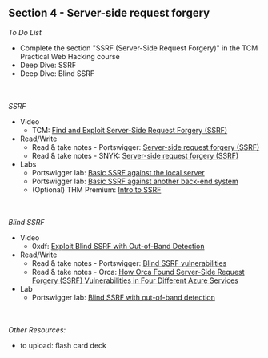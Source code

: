 ## **Section 4 - Server-side request forgery** <br>

*To Do List*
- Complete the section "SSRF (Server-Side Request Forgery)" in the TCM Practical Web Hacking course
- Deep Dive: SSRF
- Deep Dive: Blind SSRF
<br><br><br>

*SSRF*
- Video
   - TCM: <a href="https://www.youtube.com/watch?v=eVI0Ny5cZ2c">Find and Exploit Server-Side Request Forgery (SSRF)</a>
- Read/Write
   - Read & take notes - Portswigger: <a href="https://portswigger.net/web-security/ssrf">Server-side request forgery (SSRF)</a>
   - Read & take notes - SNYK: <a href="https://learn.snyk.io/lesson/ssrf-server-side-request-forgery/">Server-side request forgery (SSRF)</a>
- Labs
   - Portswigger lab: <a href="https://portswigger.net/web-security/ssrf/lab-basic-ssrf-against-localhost">Basic SSRF against the local server</a>
   - Portswigger lab: <a href="https://portswigger.net/web-security/ssrf/lab-basic-ssrf-against-backend-system">Basic SSRF against another back-end system</a>
   - (Optional) THM Premium: <a href="https://tryhackme.com/r/room/ssrfqi">Intro to SSRF</a>
<br><br><br>

*Blind SSRF*
- Video
   - 0xdf: <a href="https://www.youtube.com/watch?v=AzBAHw6FZto">Exploit Blind SSRF with Out-of-Band Detection</a>
- Read/Write
   - Read & take notes - Portswigger: <a href="https://portswigger.net/web-security/ssrf/blind">Blind SSRF vulnerabilities</a>
   - Read & take notes - Orca: <a href="https://orca.security/resources/blog/ssrf-vulnerabilities-in-four-azure-services/">How Orca Found Server-Side Request Forgery (SSRF) Vulnerabilities in Four Different Azure Services</a>
- Lab
   - Portswigger lab: <a href="https://portswigger.net/web-security/ssrf/blind/lab-out-of-band-detection">Blind SSRF with out-of-band detection</a>
<br><br><br>

*Other Resources:* <br>
- to upload: flash card deck
<br><br>

